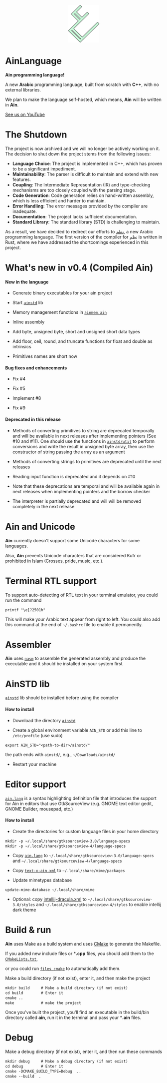 <p  align="center">
<img  src="assets/Ain-Logo.png"  width="100"  height="120">
</p>

# AinLanguage

**Ain programming language!**

A new **Arabic** programming language, built from scratch with **C++**, with no external libraries.

We plan to make the language self-hosted, which means, **Ain** will be written in **Ain**.

[See us on YouTube](https://www.youtube.com/@AinProgrammingLanguage)

# The Shutdown

The project is now archived and we will no longer be actively working on it. The decision to shut down the project stems from the following issues:

* **Language Choice**: The project is implemented in C++, which has proven to be a significant impediment.
* **Maintainability**: The parser is difficult to maintain and extend with new features.
* **Coupling**: The Intermediate Representation (IR) and type-checking mechanisms are too closely coupled with the parsing stage.
* **Code Generation**: Code generation relies on hand-written assembly, which is less efficient and harder to maintain.
* **Error Handling**: The error messages provided by the compiler are inadequate.
* **Documentation**: The project lacks sufficient documentation.
* **Standard Library**: The standard library (STD) is challenging to maintain.

As a result, we have decided to redirect our efforts to [نظم](https://github.com/sherif-ibn-nasser/nazm-lang), a new Arabic programming language. The first version of the compiler for نظم is written in Rust, where we have addressed the shortcomings experienced in this project.

# What's new in v0.4 (Compiled Ain)

#### New in the language

* Generate binary executables for your ain project

* Start [`ainstd`](https://github.com/sherif-ibn-nasser/AinLanguage/-/blob/main/ainstd/) lib

* Memory management functions in [`ainmem.ain`](https://github.com/sherif-ibn-nasser/AinLanguage/blob/main/ainstd/ainmem.ain)

* Inline assembly

* Add byte, unsigned byte, short and unsigned short data types

* Add floor, ceil, round, and truncate functions for float and double as intrinsics

* Primitives names are short now

#### Bug fixes and enhancements

* Fix #4

* Fix #5

* Implement #8

* Fix #9

#### Deprecated in this release

* Methods of converting primitives to string are deprecated temporally and will be available in next releases after implementing pointers (See #10 and #11). One should use the functions in [`ainstd/util`](https://github.com/sherif-ibn-nasser/AinLanguage/blob/main/ainstd/util/) to perform conversions and write the result in unsigned byte array, then use the constructor of string passing the array as an argument

* Methods of converting strings to primitives are deprecated until the next releases

* Reading input function is deprecated and it depends on #10

* Note that these deprecations are temporal and will be available again in next releases when implementing pointers and the borrow checker

* The interpreter is partially deprecated and will will be removed completely in the next release

# Ain and Unicode
**Ain** currently doesn't support some Unicode characters for some languages.

Also, **Ain** prevents Unicode characters that are considered Kufr or prohibited in Islam (Crosses, pride, music, etc.).

# Terminal RTL support
To support auto-detecting of RTL text in your terminal emulator, you could run the command

```console
printf "\e[?2501h"
```
This will make your Arabic text appear from right to left.
You could also add this command at the end of `~/.bashrc` file to enable it permanently.

# Assembler

**Ain** uses [`nasm`](https://github.com/netwide-assembler/nasm) to assemble the generated assembly and produce the executable and it should be installed on your system first

# AinSTD lib

[`ainstd`](https://github.com/sherif-ibn-nasser/AinLanguage/blob/main/ainstd/) lib should be installed before using the compiler

#### How to install

* Download the directory [`ainstd`](https://github.com/sherif-ibn-nasser/AinLanguage/blob/main/ainstd/)

* Create a global environment variable `AIN_STD` or add this line to `/etc/profile` (use sudo)

```console
export AIN_STD="<path-to-dir>/ainstd/"
```

the path ends with `ainstd/`, e.g., `~/Downloads/ainstd/`

* Restart your machine

# Editor support
[`ain.lang`](https://github.com/sherif-ibn-nasser/AinLanguage/blob/main/editor-support/ain.lang) is a syntax highlighting definition file that introduces the support for Ain in editors that use GtkSourceView (e.g. GNOME text editor gedit, GNOME Builder, mousepad, etc.)

#### How to install

* Create the directories for custom language files in your home directory

```console
mkdir -p ~/.local/share/gtksourceview-3.0/language-specs
mkdir -p ~/.local/share/gtksourceview-4/language-specs
```

* Copy [`ain.lang`](https://github.com/sherif-ibn-nasser/AinLanguage/blob/main/editor-support/ain.lang) to `~/.local/share/gtksourceview-3.0/language-specs` and `~/.local/share/gtksourceview-4/language-specs`

* Copy [`text-x-ain.xml`](https://github.com/sherif-ibn-nasser/AinLanguage/blob/main/editor-support/text-x-ain.xml) to `~/.local/share/mime/packages`

* Update mimetypes database
```console
update-mime-database ~/.local/share/mime
```

* Optional: copy [intellij-dracula.xml](https://github.com/sherif-ibn-nasser/AinLanguage/blob/main/editor-support/intellij-dracula.xml) to `~/.local/share/gtksourceview-3.0/styles` and `~/.local/share/gtksourceview-4/styles` to enable intellij dark theme

# Build & run
**Ain** uses Make as a build system and uses [CMake](https://gitlab.kitware.com/cmake/cmake) to generate the Makefile.

If you added new include files or ***.cpp** files, you should add them to the [`CMakeLists.txt`](https://github.com/sherif-ibn-nasser/AinLanguage/blob/main/CMakeLists.txt),

or you could run [`files_cmake`](ttps://github.com/sherif-ibn-nasser/AinLanguage/blob/main/files_cmake.cpp) to automatically add them.

Make a build directory (if not exist), enter it, and then make the project
``` console
mkdir build		# Make a build directory (if not exist)
cd build		# Enter it
cmake ..
make			# make the project
```

Once you've built the project, you'll find an executable in the build/bin directory called **ain**, run it in the terminal and pass your ***.ain** files.

# Debug
Make a debug directory (if not exist), enter it, and then run these commands
``` console
mkdir debug		# Make a debug directory (if not exist)
cd debug		# Enter it
cmake -DCMAKE_BUILD_TYPE=Debug  ..
cmake --build  .
```

